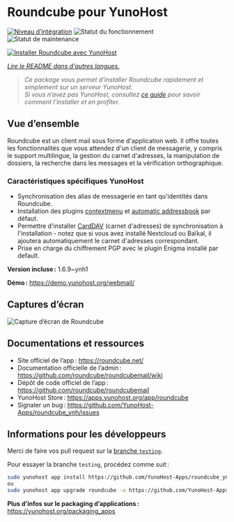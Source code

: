 <!--
Nota bene : ce README est automatiquement généré par <https://github.com/YunoHost/apps/tree/master/tools/readme_generator>
Il NE doit PAS être modifié à la main.
-->

# Roundcube pour YunoHost

[![Niveau d’intégration](https://dash.yunohost.org/integration/roundcube.svg)](https://ci-apps.yunohost.org/ci/apps/roundcube/) ![Statut du fonctionnement](https://ci-apps.yunohost.org/ci/badges/roundcube.status.svg) ![Statut de maintenance](https://ci-apps.yunohost.org/ci/badges/roundcube.maintain.svg)

[![Installer Roundcube avec YunoHost](https://install-app.yunohost.org/install-with-yunohost.svg)](https://install-app.yunohost.org/?app=roundcube)

*[Lire le README dans d'autres langues.](./ALL_README.md)*

> *Ce package vous permet d’installer Roundcube rapidement et simplement sur un serveur YunoHost.*  
> *Si vous n’avez pas YunoHost, consultez [ce guide](https://yunohost.org/install) pour savoir comment l’installer et en profiter.*

## Vue d’ensemble

Roundcube est un client mail sous forme d'application web. Il offre toutes les fonctionnalités que vous attendez d'un client de messagerie, y compris le support multilingue, la gestion du carnet d'adresses, la manipulation de dossiers, la recherche dans les messages et la vérification orthographique.

### Caractéristiques spécifiques YunoHost

- Synchronisation des alias de messagerie en tant qu'identités dans Roundcube.
- Installation des plugins [contextmenu](https://packagist.org/packages/johndoh/contextmenu) et [automatic addressbook](https://packagist.org/packages/projectmyst/automatic_addressbook) par défaut.
- Permettre d'installer [CardDAV](https://packagist.org/packages/roundcube/carddav) (carnet d'adresses) de synchronisation à l'installation - notez que si vous avez installé Nextcloud ou Baïkal, il ajoutera automatiquement le carnet d'adresses correspondant.
- Prise en charge du chiffrement PGP avec le plugin Enigma installé par default.


**Version incluse :** 1.6.9~ynh1

**Démo :** <https://demo.yunohost.org/webmail/>

## Captures d’écran

![Capture d’écran de Roundcube](./doc/screenshots/screenshot.png)

## Documentations et ressources

- Site officiel de l’app : <https://roundcube.net/>
- Documentation officielle de l’admin : <https://github.com/roundcube/roundcubemail/wiki>
- Dépôt de code officiel de l’app : <https://github.com/roundcube/roundcubemail>
- YunoHost Store : <https://apps.yunohost.org/app/roundcube>
- Signaler un bug : <https://github.com/YunoHost-Apps/roundcube_ynh/issues>

## Informations pour les développeurs

Merci de faire vos pull request sur la [branche `testing`](https://github.com/YunoHost-Apps/roundcube_ynh/tree/testing).

Pour essayer la branche `testing`, procédez comme suit :

```bash
sudo yunohost app install https://github.com/YunoHost-Apps/roundcube_ynh/tree/testing --debug
ou
sudo yunohost app upgrade roundcube -u https://github.com/YunoHost-Apps/roundcube_ynh/tree/testing --debug
```

**Plus d’infos sur le packaging d’applications :** <https://yunohost.org/packaging_apps>

